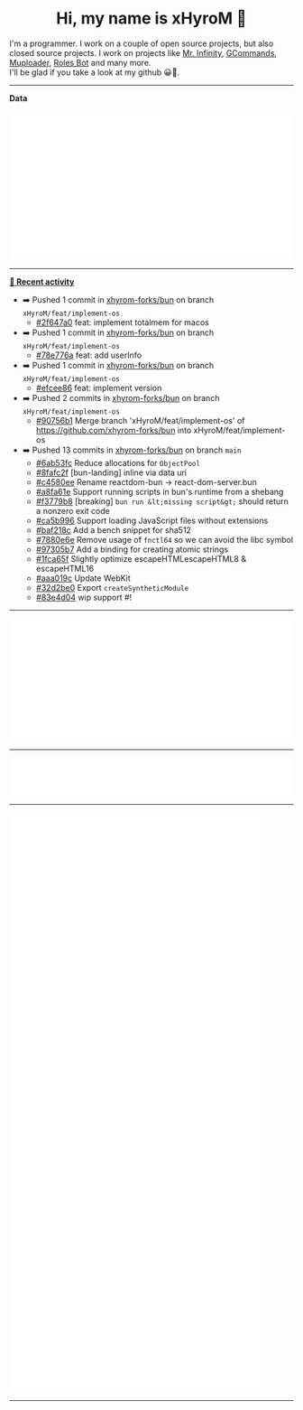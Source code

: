 <p align="center">
    <!-- <img src="https://avatars.githubusercontent.com/u/56601352" width="192" alt="hyro's pfp" /> -->
    <h1 align="center">Hi, my name is xHyroM 👋</h1>
</p>

I'm a programmer. I work on a couple of open source projects, but also closed source projects. I work on projects like [Mr. Infinity](https://discord.com/oauth2/authorize?client_id=720321585625694239&scope=bot%20applications.commands&permissions=8&redirect_uri=https://blobs.gq/imanager&prompt=consent&response_type=code), [GCommands](https://github.com/Garlic-Team/GCommands), [Muploader](https://github.com/xHyroM/Muploader), [Roles Bot](https://github.com/xHyroM/roles-bot) and many more.  
I'll be glad if you take a look at my github 😀👀.

___
**Data**

<img src="https://github.com/xHyroM/xHyroM/blob/master/.cache/base.svg">

___

**[📰 Recent activity](https://github.com/xHyroM)**
* ➡️ Pushed 1 commit in [xhyrom-forks/bun](https://github.com/xhyrom-forks/bun) on branch `xHyroM/feat/implement-os`
  * [#2f647a0](https://github.com/xhyrom-forks/bun/commit/2f647a0) feat: implement totalmem for macos
* ➡️ Pushed 1 commit in [xhyrom-forks/bun](https://github.com/xhyrom-forks/bun) on branch `xHyroM/feat/implement-os`
  * [#78e776a](https://github.com/xhyrom-forks/bun/commit/78e776a) feat: add userInfo
* ➡️ Pushed 1 commit in [xhyrom-forks/bun](https://github.com/xhyrom-forks/bun) on branch `xHyroM/feat/implement-os`
  * [#efcee86](https://github.com/xhyrom-forks/bun/commit/efcee86) feat: implement version
* ➡️ Pushed 2 commits in [xhyrom-forks/bun](https://github.com/xhyrom-forks/bun) on branch `xHyroM/feat/implement-os`
  * [#90756b1](https://github.com/xhyrom-forks/bun/commit/90756b1) Merge branch &#39;xHyroM/feat/implement-os&#39; of https://github.com/xhyrom-forks/bun into xHyroM/feat/implement-os
* ➡️ Pushed 13 commits in [xhyrom-forks/bun](https://github.com/xhyrom-forks/bun) on branch `main`
  * [#6ab53fc](https://github.com/xhyrom-forks/bun/commit/6ab53fc) Reduce allocations for `ObjectPool`
  * [#8fafc2f](https://github.com/xhyrom-forks/bun/commit/8fafc2f) [bun-landing] inline via data uri
  * [#c4580ee](https://github.com/xhyrom-forks/bun/commit/c4580ee) Rename reactdom-bun -&gt; react-dom-server.bun
  * [#a8fa61e](https://github.com/xhyrom-forks/bun/commit/a8fa61e) Support running scripts in bun&#39;s runtime from a shebang
  * [#f3779b8](https://github.com/xhyrom-forks/bun/commit/f3779b8) [breaking] `bun run &lt;missing script&gt;` should return a nonzero exit code
  * [#ca5b996](https://github.com/xhyrom-forks/bun/commit/ca5b996) Support loading JavaScript files without extensions
  * [#baf218c](https://github.com/xhyrom-forks/bun/commit/baf218c) Add a bench snippet for sha512
  * [#7880e6e](https://github.com/xhyrom-forks/bun/commit/7880e6e) Remove usage of `fnctl64` so we can avoid the libc symbol
  * [#97305b7](https://github.com/xhyrom-forks/bun/commit/97305b7) Add a binding for creating atomic strings
  * [#1fca65f](https://github.com/xhyrom-forks/bun/commit/1fca65f) Slightly optimize escapeHTMLescapeHTML8 &amp; escapeHTML16
  * [#aaa019c](https://github.com/xhyrom-forks/bun/commit/aaa019c) Update WebKit
  * [#32d2be0](https://github.com/xhyrom-forks/bun/commit/32d2be0) Export `createSyntheticModule`
  * [#83e4d04](https://github.com/xhyrom-forks/bun/commit/83e4d04) wip support #!


___

<img src="https://github.com/xHyroM/xHyroM/blob/master/.cache/isocalendar.svg">

___

<img src="https://github.com/xHyroM/xHyroM/blob/master/.cache/languages.svg">

___

<img src="https://github.com/xHyroM/xHyroM/blob/master/.cache/achievements.svg">

___
